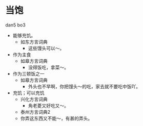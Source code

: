 # 当饱
dan5 bo3
+ 能够充饥。
  * 如东方言词典
    - 这些馒头可以～。
+ 作为主食
  * 如皋方言词典
    - 没得饭吃，拿菜～。
+ 作为三顿饭之一
  * 如皋方言词典
    - 外头也不早啊，你把馒头～的吃，家去就不要吃中饭吖。
+ 充饥；可以充饥
  * 兴化方言词典
    - 角老菱又好吃又～。
  * 泰州方言词典2
  - 你弄这东西又不能～，有甚的弄头。
